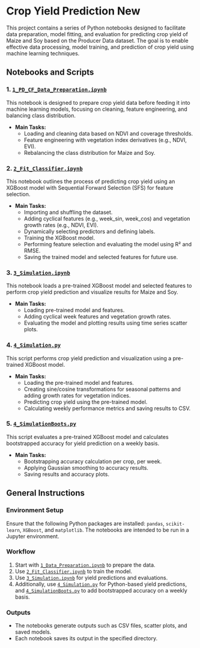 # Crop Yield Prediction New

This project contains a series of Python notebooks designed to facilitate data preparation, model fitting, and evaluation for predicting crop yield of Maize and Soy based on the Producer Data dataset. The goal is to enable effective data processing, model training, and prediction of crop yield using machine learning techniques.

## Notebooks and Scripts

### 1. [`1_PD_CF_Data_Preparation.ipynb`](./1_PD_CF_Data_Preparation.ipynb)
This notebook is designed to prepare crop yield data before feeding it into machine learning models, focusing on cleaning, feature engineering, and balancing class distribution.

- **Main Tasks:**
  - Loading and cleaning data based on NDVI and coverage thresholds.
  - Feature engineering with vegetation index derivatives (e.g., NDVI, EVI).
  - Rebalancing the class distribution for Maize and Soy.

### 2. [`2_Fit_Classifier.ipynb`](./2_Fit_Classifier.ipynb)
This notebook outlines the process of predicting crop yield using an XGBoost model with Sequential Forward Selection (SFS) for feature selection.

- **Main Tasks:**
  - Importing and shuffling the dataset.
  - Adding cyclical features (e.g., week_sin, week_cos) and vegetation growth rates (e.g., NDVI, EVI).
  - Dynamically selecting predictors and defining labels.
  - Training the XGBoost model.
  - Performing feature selection and evaluating the model using R² and RMSE.
  - Saving the trained model and selected features for future use.

### 3. [`3_Simulation.ipynb`](./3_Simulation.ipynb)
This notebook loads a pre-trained XGBoost model and selected features to perform crop yield prediction and visualize results for Maize and Soy.

- **Main Tasks:**
  - Loading pre-trained model and features.
  - Adding cyclical week features and vegetation growth rates.
  - Evaluating the model and plotting results using time series scatter plots.

### 4. [`4_Simulation.py`](./4_Simulation.py)
This script performs crop yield prediction and visualization using a pre-trained XGBoost model.

- **Main Tasks:**
  - Loading the pre-trained model and features.
  - Creating sine/cosine transformations for seasonal patterns and adding growth rates for vegetation indices.
  - Predicting crop yield using the pre-trained model.
  - Calculating weekly performance metrics and saving results to CSV.

### 5. [`4_SimulationBoots.py`](./4_SimulationBoots.py)
This script evaluates a pre-trained XGBoost model and calculates bootstrapped accuracy for yield prediction on a weekly basis.

- **Main Tasks:**
  - Bootstrapping accuracy calculation per crop, per week.
  - Applying Gaussian smoothing to accuracy results.
  - Saving results and accuracy plots.

## General Instructions

### Environment Setup
Ensure that the following Python packages are installed: `pandas`, `scikit-learn`, `XGBoost`, and `matplotlib`. The notebooks are intended to be run in a Jupyter environment.

### Workflow
1. Start with [`1_Data_Preparation.ipynb`](./1_Data_Preparation.ipynb) to prepare the data.
2. Use [`2_Fit_Classifier.ipynb`](./2_Fit_Classifier.ipynb) to train the model.
3. Use [`3_Simulation.ipynb`](./3_Simulation.ipynb) for yield predictions and evaluations.
4. Additionally, use [`4_Simulation.py`](./4_Simulation.py) for Python-based yield predictions, and [`4_SimulationBoots.py`](./4_SimulationBoots.py) to add bootstrapped accuracy on a weekly basis.

### Outputs
- The notebooks generate outputs such as CSV files, scatter plots, and saved models.
- Each notebook saves its output in the specified directory.

